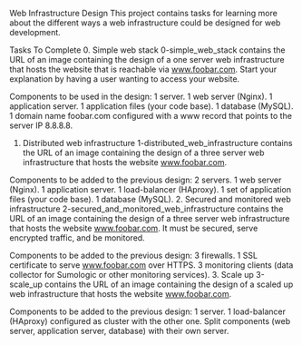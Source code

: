 Web Infrastructure Design
This project contains tasks for learning more about the different ways a web infrastructure could be designed for web development.

Tasks To Complete
 0. Simple web stack
0-simple_web_stack contains the URL of an image containing the design of a one server web infrastructure that hosts the website that is reachable via www.foobar.com. Start your explanation by having a user wanting to access your website.

Components to be used in the design:
1 server.
1 web server (Nginx).
1 application server.
1 application files (your code base).
1 database (MySQL).
1 domain name foobar.com configured with a www record that points to the server IP 8.8.8.8.
 1. Distributed web infrastructure
1-distributed_web_infrastructure contains the URL of an image containing the design of a three server web infrastructure that hosts the website www.foobar.com.

Components to be added to the previous design:
2 servers.
1 web server (Nginx).
1 application server.
1 load-balancer (HAproxy).
1 set of application files (your code base).
1 database (MySQL).
 2. Secured and monitored web infrastructure
2-secured_and_monitored_web_infrastructure contains the URL of an image containing the design of a three server web infrastructure that hosts the website www.foobar.com. It must be secured, serve encrypted traffic, and be monitored.

Components to be added to the previous design:
3 firewalls.
1 SSL certificate to serve www.foobar.com over HTTPS.
3 monitoring clients (data collector for Sumologic or other monitoring services).
 3. Scale up
3-scale_up contains the URL of an image containing the design of a scaled up web infrastructure that hosts the website www.foobar.com.

Components to be added to the previous design:
1 server.
1 load-balancer (HAproxy) configured as cluster with the other one.
Split components (web server, application server, database) with their own server.


